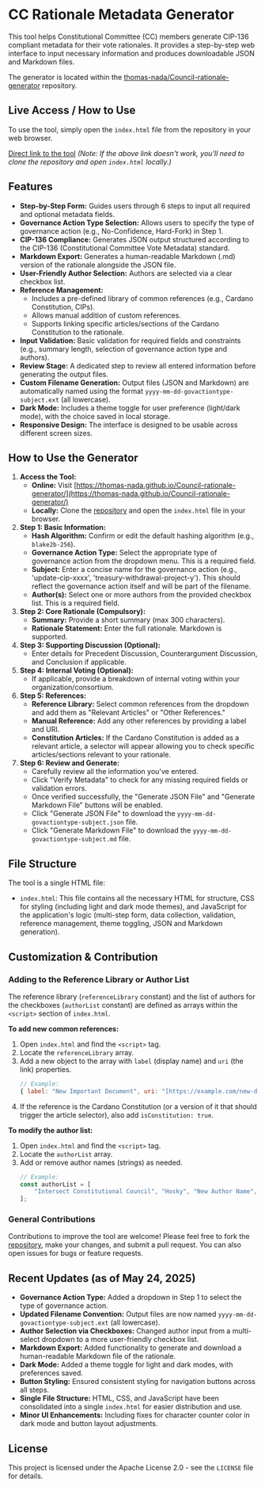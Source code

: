 # CC Rationale Metadata Generator

This tool helps Constitutional Committee (CC) members generate CIP-136 compliant metadata for their vote rationales. It provides a step-by-step web interface to input necessary information and produces downloadable JSON and Markdown files.

The generator is located within the [thomas-nada/Council-rationale-generator](https://github.com/thomas-nada/Council-rationale-generator) repository.

## Live Access / How to Use

To use the tool, simply open the `index.html` file from the repository in your web browser.

[Direct link to the tool](https://thomas-nada.github.io/Council-rationale-generator/)
*(Note: If the above link doesn't work, you'll need to clone the repository and open `index.html` locally.)*

## Features

* **Step-by-Step Form:** Guides users through 6 steps to input all required and optional metadata fields.
* **Governance Action Type Selection:** Allows users to specify the type of governance action (e.g., No-Confidence, Hard-Fork) in Step 1.
* **CIP-136 Compliance:** Generates JSON output structured according to the CIP-136 (Constitutional Committee Vote Metadata) standard.
* **Markdown Export:** Generates a human-readable Markdown (.md) version of the rationale alongside the JSON file.
* **User-Friendly Author Selection:** Authors are selected via a clear checkbox list.
* **Reference Management:**
    * Includes a pre-defined library of common references (e.g., Cardano Constitution, CIPs).
    * Allows manual addition of custom references.
    * Supports linking specific articles/sections of the Cardano Constitution to the rationale.
* **Input Validation:** Basic validation for required fields and constraints (e.g., summary length, selection of governance action type and authors).
* **Review Stage:** A dedicated step to review all entered information before generating the output files.
* **Custom Filename Generation:** Output files (JSON and Markdown) are automatically named using the format `yyyy-mm-dd-govactiontype-subject.ext` (all lowercase).
* **Dark Mode:** Includes a theme toggle for user preference (light/dark mode), with the choice saved in local storage.
* **Responsive Design:** The interface is designed to be usable across different screen sizes.

## How to Use the Generator

1.  **Access the Tool:**
    * **Online:** Visit [https://thomas-nada.github.io/Council-rationale-generator/](https://thomas-nada.github.io/Council-rationale-generator/)
    * **Locally:** Clone the [repository](https://github.com/thomas-nada/Council-rationale-generator) and open the `index.html` file in your browser.
2.  **Step 1: Basic Information:**
    * **Hash Algorithm:** Confirm or edit the default hashing algorithm (e.g., `blake2b-256`).
    * **Governance Action Type:** Select the appropriate type of governance action from the dropdown menu. This is a required field.
    * **Subject:** Enter a concise name for the governance action (e.g., 'update-cip-xxxx', 'treasury-withdrawal-project-y'). This should reflect the governance action itself and will be part of the filename.
    * **Author(s):** Select one or more authors from the provided checkbox list. This is a required field.
3.  **Step 2: Core Rationale (Compulsory):**
    * **Summary:** Provide a short summary (max 300 characters).
    * **Rationale Statement:** Enter the full rationale. Markdown is supported.
4.  **Step 3: Supporting Discussion (Optional):**
    * Enter details for Precedent Discussion, Counterargument Discussion, and Conclusion if applicable.
5.  **Step 4: Internal Voting (Optional):**
    * If applicable, provide a breakdown of internal voting within your organization/consortium.
6.  **Step 5: References:**
    * **Reference Library:** Select common references from the dropdown and add them as "Relevant Articles" or "Other References."
    * **Manual Reference:** Add any other references by providing a label and URI.
    * **Constitution Articles:** If the Cardano Constitution is added as a relevant article, a selector will appear allowing you to check specific articles/sections relevant to your rationale.
7.  **Step 6: Review and Generate:**
    * Carefully review all the information you've entered.
    * Click "Verify Metadata" to check for any missing required fields or validation errors.
    * Once verified successfully, the "Generate JSON File" and "Generate Markdown File" buttons will be enabled.
    * Click "Generate JSON File" to download the `yyyy-mm-dd-govactiontype-subject.json` file.
    * Click "Generate Markdown File" to download the `yyyy-mm-dd-govactiontype-subject.md` file.

## File Structure

The tool is a single HTML file:

* `index.html`: This file contains all the necessary HTML for structure, CSS for styling (including light and dark mode themes), and JavaScript for the application's logic (multi-step form, data collection, validation, reference management, theme toggling, JSON and Markdown generation).

## Customization & Contribution

### Adding to the Reference Library or Author List

The reference library (`referenceLibrary` constant) and the list of authors for the checkboxes (`authorList` constant) are defined as arrays within the `<script>` section of `index.html`.

**To add new common references:**
1.  Open `index.html` and find the `<script>` tag.
2.  Locate the `referenceLibrary` array.
3.  Add a new object to the array with `label` (display name) and `uri` (the link) properties.
    ```javascript
    // Example:
    { label: "New Important Document", uri: "[https://example.com/new-doc](https://example.com/new-doc)" },
    ```
4.  If the reference is the Cardano Constitution (or a version of it that should trigger the article selector), also add `isConstitution: true`.

**To modify the author list:**
1.  Open `index.html` and find the `<script>` tag.
2.  Locate the `authorList` array.
3.  Add or remove author names (strings) as needed.
    ```javascript
    // Example:
    const authorList = [
        "Intersect Constitutional Council", "Hosky", "New Author Name", /* ... other authors */
    ];
    ```

### General Contributions

Contributions to improve the tool are welcome! Please feel free to fork the [repository](https://github.com/thomas-nada/Council-rationale-generator), make your changes, and submit a pull request. You can also open issues for bugs or feature requests.

## Recent Updates (as of May 24, 2025)

* **Governance Action Type:** Added a dropdown in Step 1 to select the type of governance action.
* **Updated Filename Convention:** Output files are now named `yyyy-mm-dd-govactiontype-subject.ext` (all lowercase).
* **Author Selection via Checkboxes:** Changed author input from a multi-select dropdown to a more user-friendly checkbox list.
* **Markdown Export:** Added functionality to generate and download a human-readable Markdown file of the rationale.
* **Dark Mode:** Added a theme toggle for light and dark modes, with preferences saved.
* **Button Styling:** Ensured consistent styling for navigation buttons across all steps.
* **Single File Structure:** HTML, CSS, and JavaScript have been consolidated into a single `index.html` for easier distribution and use.
* **Minor UI Enhancements:** Including fixes for character counter color in dark mode and button layout adjustments.

## License

This project is licensed under the Apache License 2.0 - see the `LICENSE` file for details.
